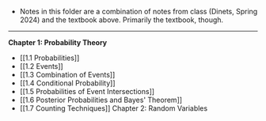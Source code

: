- Notes in this folder are a combination of notes from class (Dinets, Spring 2024) and the textbook above. Primarily the textbook, though.

---
**Chapter 1: Probability Theory**
- [[1.1 Probabilities]]
- [[1.2 Events]]
- [[1.3 Combination of Events]]
- [[1.4 Conditional Probability]]
- [[1.5 Probabilities of Event Intersections]]
- [[1.6 Posterior Probabilities and Bayes' Theorem]]
- [[1.7 Counting Techniques]]
Chapter 2: Random Variables